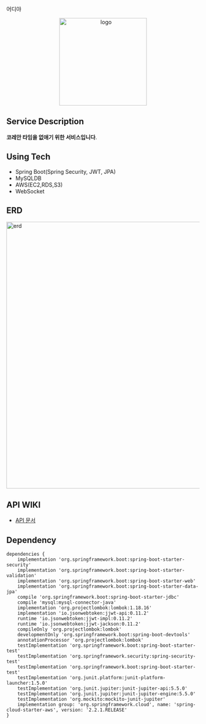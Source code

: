 어디야
<div align="center">
<img width="228" alt="logo" src="https://user-images.githubusercontent.com/63579113/119791189-8d3e0a00-bf0f-11eb-943c-be697b653ce1.png">
</div>


 ## Service Description 
 **코레안 타임을 없애기 위한 서비스입니다**. 

 ## Using Tech
 - Spring Boot(Spring Security, JWT, JPA)
 - MySQLDB
 - AWS(EC2,RDS,S3) 
 - WebSocket 

## ERD 
<img width="695" alt="erd" src="https://user-images.githubusercontent.com/63579113/120812992-7428ff00-c588-11eb-9179-de157338a685.png">

 ## API WIKI 
- [API 문서](https://github.com/Yboyu0u/WhereYouAt_API/wiki)


<!-- ![임시 ERD](./img/ERD.png) -->

## Dependency
```
dependencies {
    implementation 'org.springframework.boot:spring-boot-starter-security'
    implementation 'org.springframework.boot:spring-boot-starter-validation'
    implementation 'org.springframework.boot:spring-boot-starter-web'
    implementation 'org.springframework.boot:spring-boot-starter-data-jpa'
    compile 'org.springframework.boot:spring-boot-starter-jdbc'
    compile 'mysql:mysql-connector-java'
    implementation 'org.projectlombok:lombok:1.18.16'
    implementation 'io.jsonwebtoken:jjwt-api:0.11.2'
    runtime 'io.jsonwebtoken:jjwt-impl:0.11.2'
    runtime 'io.jsonwebtoken:jjwt-jackson:0.11.2'
    compileOnly 'org.projectlombok:lombok'
    developmentOnly 'org.springframework.boot:spring-boot-devtools'
    annotationProcessor 'org.projectlombok:lombok'
    testImplementation 'org.springframework.boot:spring-boot-starter-test'
    testImplementation 'org.springframework.security:spring-security-test'
    testImplementation 'org.springframework.boot:spring-boot-starter-test'
    testImplementation 'org.junit.platform:junit-platform-launcher:1.5.0'
    testImplementation 'org.junit.jupiter:junit-jupiter-api:5.5.0'
    testImplementation 'org.junit.jupiter:junit-jupiter-engine:5.5.0'
    testImplementation 'org.mockito:mockito-junit-jupiter'
    implementation group: 'org.springframework.cloud', name: 'spring-cloud-starter-aws', version: '2.2.1.RELEASE'
}
```
